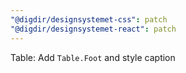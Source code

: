 ```yaml
---
"@digdir/designsystemet-css": patch
"@digdir/designsystemet-react": patch
---
```


Table: Add `Table.Foot` and style caption
